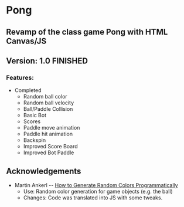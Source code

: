 # Pong
## Revamp of the class game Pong with HTML Canvas/JS
## Version: 1.0 FINISHED
### Features:
* Completed
	* Random ball color
	* Random ball velocity
	* Ball/Paddle Collision
	* Basic Bot 
	* Scores 
	* Paddle move animation
	* Paddle hit animation
	* Backspin
	* Improved Score Board
	* Improved Bot Paddle

## Acknowledgements
* Martin Ankerl -- [How to Generate Random Colors Programmatically](https://martin.ankerl.com/2009/12/09/how-to-create-random-colors-programmatically/)
	* Use: Random color generation for game objects (e.g. the ball) 
	* Changes: Code was translated into JS with some tweaks.
